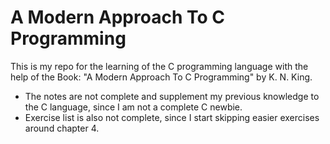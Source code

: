 # A Modern Approach To C Programming

This is my repo for the learning of the C programming language with the help of the Book: "A Modern Approach To C Programming" by K. N. King.

- The notes are not complete and supplement my previous knowledge to the C language, since I am not a complete C newbie.
- Exercise list is also not complete, since I start skipping easier exercises around chapter 4.
